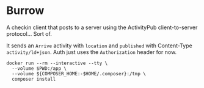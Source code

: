 # Burrow

A checkin client that posts to a server using the ActivityPub client-to-server protocol... Sort of. 

It sends an `Arrive` activity with `location` and `published` with Content-Type `activity/ld+json`. Auth just uses the `Authorization` header for now.

```
docker run --rm --interactive --tty \
  --volume $PWD:/app \
  --volume ${COMPOSER_HOME:-$HOME/.composer}:/tmp \
  composer install
```